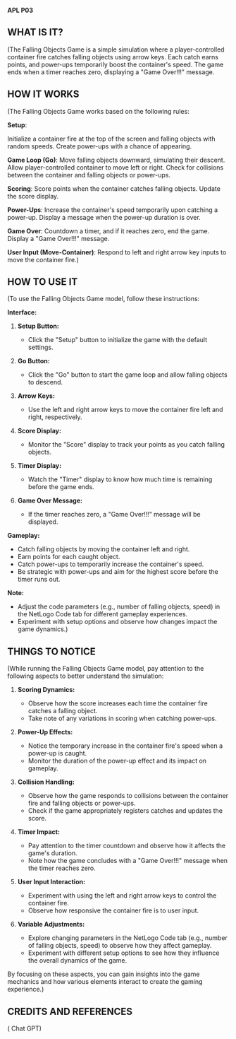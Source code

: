 **APL P03**
## WHAT IS IT?

(The Falling Objects Game is a simple simulation where a player-controlled container fire catches falling objects using arrow keys. Each catch earns points, and power-ups temporarily boost the container's speed. The game ends when a timer reaches zero, displaying a "Game Over!!!" message.

## HOW IT WORKS

(The Falling Objects Game works based on the following rules:

**Setup**:

Initialize a container fire at the top of the screen and falling objects with random speeds.
Create power-ups with a chance of appearing.

**Game Loop (Go)**:
Move falling objects downward, simulating their descent.
Allow player-controlled container to move left or right.
Check for collisions between the container and falling objects or power-ups.

**Scoring**:
Score points when the container catches falling objects.
Update the score display.

**Power-Ups**:
Increase the container's speed temporarily upon catching a power-up.
Display a message when the power-up duration is over.

**Game Over**:
Countdown a timer, and if it reaches zero, end the game.
Display a "Game Over!!!" message.

**User Input (Move-Container)**:
Respond to left and right arrow key inputs to move the container fire.)

## HOW TO USE IT

(To use the Falling Objects Game model, follow these instructions:

**Interface:**
1. **Setup Button:**
   - Click the "Setup" button to initialize the game with the default settings.

2. **Go Button:**
   - Click the "Go" button to start the game loop and allow falling objects to descend.

3. **Arrow Keys:**
   - Use the left and right arrow keys to move the container fire left and right, respectively.

4. **Score Display:**
   - Monitor the "Score" display to track your points as you catch falling objects.

5. **Timer Display:**
   - Watch the "Timer" display to know how much time is remaining before the game ends.

6. **Game Over Message:**
   - If the timer reaches zero, a "Game Over!!!" message will be displayed.

**Gameplay:**
- Catch falling objects by moving the container left and right.
- Earn points for each caught object.
- Catch power-ups to temporarily increase the container's speed.
- Be strategic with power-ups and aim for the highest score before the timer runs out.

**Note:**
- Adjust the code parameters (e.g., number of falling objects, speed) in the NetLogo Code tab for different gameplay experiences.
- Experiment with setup options and observe how changes impact the game dynamics.)

## THINGS TO NOTICE

(While running the Falling Objects Game model, pay attention to the following aspects to better understand the simulation:

1. **Scoring Dynamics:**
   - Observe how the score increases each time the container fire catches a falling object.
   - Take note of any variations in scoring when catching power-ups.

2. **Power-Up Effects:**
   - Notice the temporary increase in the container fire's speed when a power-up is caught.
   - Monitor the duration of the power-up effect and its impact on gameplay.

3. **Collision Handling:**
   - Observe how the game responds to collisions between the container fire and falling objects or power-ups.
   - Check if the game appropriately registers catches and updates the score.

4. **Timer Impact:**
   - Pay attention to the timer countdown and observe how it affects the game's duration.
   - Note how the game concludes with a "Game Over!!!" message when the timer reaches zero.

5. **User Input Interaction:**
   - Experiment with using the left and right arrow keys to control the container fire.
   - Observe how responsive the container fire is to user input.

6. **Variable Adjustments:**
   - Explore changing parameters in the NetLogo Code tab (e.g., number of falling objects, speed) to observe how they affect gameplay.
   - Experiment with different setup options to see how they influence the overall dynamics of the game.

By focusing on these aspects, you can gain insights into the game mechanics and how various elements interact to create the gaming experience.)


## CREDITS AND REFERENCES

( Chat GPT)
